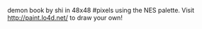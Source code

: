 demon book by shi in 48x48 #pixels using the NES palette. Visit http://paint.lo4d.net/ to draw your own! 